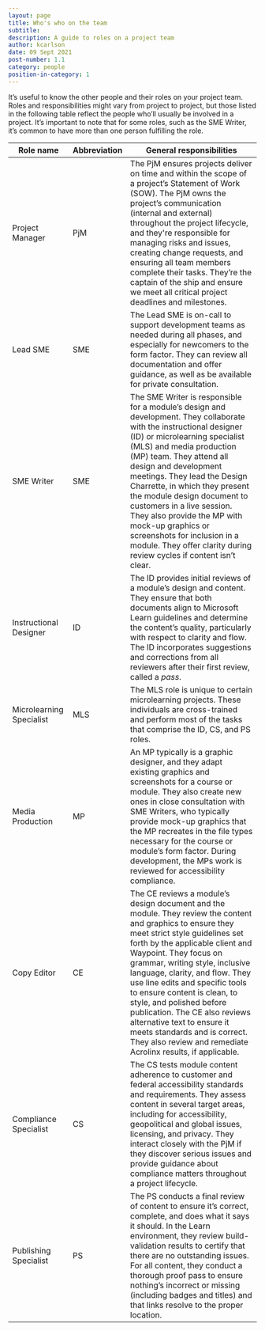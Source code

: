 ```yaml
---
layout: page
title: Who's who on the team
subtitle:
description: A guide to roles on a project team
author: kcarlson
date: 09 Sept 2021
post-number: 1.1
category: people
position-in-category: 1
---
```


It’s useful to know the other people and their roles on your project team. Roles and responsibilities might vary from project to project, but those listed in the following table reflect the people who’ll usually be involved in a project. It’s important to note that for some roles, such as the SME Writer, it’s common to have more than one person fulfilling the role.

| Role name | Abbreviation | General responsibilities |
| ------------------------ | ------------ | ------------------------------------------------------------ |
| Project Manager | PjM | The PjM ensures projects deliver on time and within the scope of a project’s Statement of Work (SOW). The PjM owns the project’s communication (internal and external) throughout the project lifecycle, and they're responsible for managing risks and issues, creating change requests, and ensuring all team members complete their tasks. They’re the captain of the ship and ensure we meet all critical project deadlines and milestones. |
| Lead SME | SME | The Lead SME is on-call to support development teams as needed during all phases, and especially for newcomers to the form factor. They can review all documentation and offer guidance, as well as be available for private consultation. |
| SME Writer | SME | The SME Writer is responsible for a module’s design and development. They collaborate with the instructional designer (ID) or microlearning specialist (MLS) and media production (MP) team. They attend all design and development meetings. They lead the Design Charrette, in which they present the module design document to customers in a live session. They also provide the MP with mock-up graphics or screenshots for inclusion in a module. They offer clarity during review cycles if content isn’t clear. |
| Instructional Designer | ID | The ID provides initial reviews of a module’s design and content. They ensure that both documents align to Microsoft Learn guidelines and determine the content’s quality, particularly with respect to clarity and flow. The ID incorporates suggestions and corrections from all reviewers after their first review, called a *pass*. |
| Microlearning Specialist | MLS | The MLS role is unique to certain microlearning projects. These individuals are cross-trained and perform most of the tasks that comprise the ID, CS, and PS roles. |
| Media Production | MP | An MP typically is a graphic designer, and they adapt existing graphics and screenshots for a course or module. They also create new ones in close consultation with SME Writers, who typically provide mock-up graphics that the MP recreates in the file types necessary for the course or module’s form factor. During development, the MPs work is reviewed for accessibility compliance. |
| Copy Editor | CE | The CE reviews a module’s design document and the module. They review the content and graphics to ensure they meet strict style guidelines set forth by the applicable client and Waypoint. They focus on grammar, writing style, inclusive language, clarity, and flow. They use line edits and specific tools to ensure content is clean, to style, and polished before publication. The CE also reviews alternative text to ensure it meets standards and is correct. They also review and remediate Acrolinx results, if applicable. |
| Compliance Specialist | CS | The CS tests module content adherence to customer and federal accessibility standards and requirements. They assess content in several target areas, including for accessibility, geopolitical and global issues, licensing, and privacy. They interact closely with the PjM if they discover serious issues and provide guidance about compliance matters throughout a project lifecycle. |
| Publishing Specialist | PS | The PS conducts a final review of content to ensure it’s correct, complete, and does what it says it should. In the Learn environment, they review build-validation results to certify that there are no outstanding issues. For all content, they conduct a thorough proof pass to ensure nothing’s incorrect or missing (including badges and titles) and that links resolve to the proper location. |
